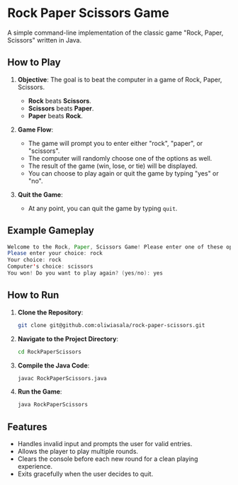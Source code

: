# Rock Paper Scissors Game

A simple command-line implementation of the classic game "Rock, Paper, Scissors" written in Java.

## How to Play

1. **Objective**: The goal is to beat the computer in a game of Rock, Paper, Scissors.
    - **Rock** beats **Scissors**.
    - **Scissors** beats **Paper**.
    - **Paper** beats **Rock**.

2. **Game Flow**:
    - The game will prompt you to enter either "rock", "paper", or "scissors".
    - The computer will randomly choose one of the options as well.
    - The result of the game (win, lose, or tie) will be displayed.
    - You can choose to play again or quit the game by typing "yes" or "no".

3. **Quit the Game**:
    - At any point, you can quit the game by typing `quit`.

## Example Gameplay
```java
Welcome to the Rock, Paper, Scissors Game! Please enter one of these options: rock, paper, or scissors.
Please enter your choice: rock
Your choice: rock
Computer's choice: scissors
You won! Do you want to play again? (yes/no): yes
```


## How to Run

1. **Clone the Repository**:
    ```bash
    git clone git@github.com:oliwiasala/rock-paper-scissors.git
    ```

2. **Navigate to the Project Directory**:
    ```bash
    cd RockPaperScissors
    ```

3. **Compile the Java Code**:
    ```bash
    javac RockPaperScissors.java
    ```

4. **Run the Game**:
    ```bash
    java RockPaperScissors
    ```

## Features

- Handles invalid input and prompts the user for valid entries.
- Allows the player to play multiple rounds.
- Clears the console before each new round for a clean playing experience.
- Exits gracefully when the user decides to quit.
